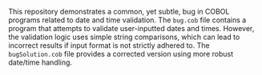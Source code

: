 This repository demonstrates a common, yet subtle, bug in COBOL programs related to date and time validation. The `bug.cob` file contains a program that attempts to validate user-inputted dates and times. However, the validation logic uses simple string comparisons, which can lead to incorrect results if input format is not strictly adhered to.  The `bugSolution.cob` file provides a corrected version using more robust date/time handling.